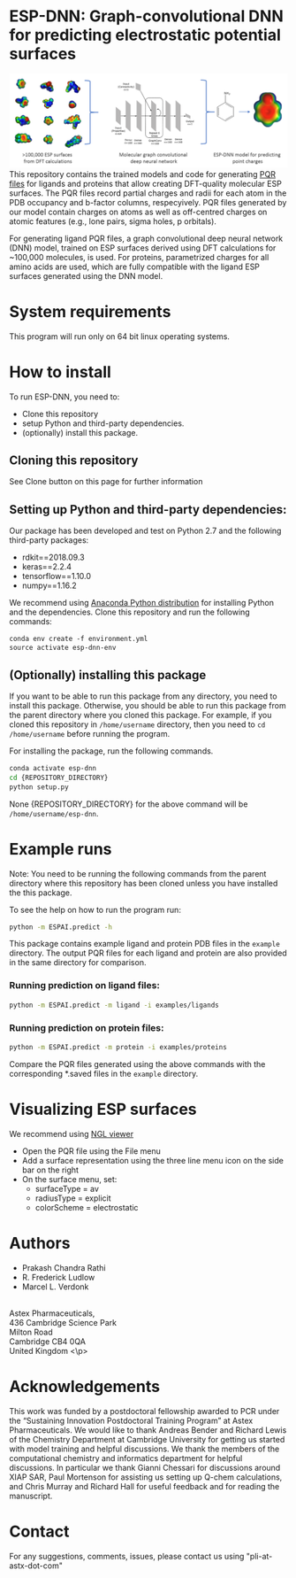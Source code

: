 # ESP-DNN: Graph-convolutional DNN for predicting electrostatic potential surfaces
![TOC](aux/toc.png)
<br>This repository contains the trained models and code for generating [PQR files](https://apbs-pdb2pqr.readthedocs.io/en/latest/formats/pqr.html)
for ligands and proteins that allow creating DFT-quality molecular ESP surfaces.
The PQR files record partial charges and radii for each atom in the PDB
occupancy and b-factor columns, respecyively. PQR files generated by our model
contain charges on atoms as well as off-centred charges on atomic features
(e.g., lone pairs, sigma holes, p orbitals).

For generating ligand PQR files, a graph convolutional deep neural network (DNN)
model, trained on ESP surfaces derived using DFT calculations for ~100,000
molecules, is used. For proteins, parametrized charges for all amino acids are
used, which are fully compatible with the ligand ESP surfaces generated using
the DNN model.

# System requirements
This program will run only on 64 bit linux operating systems.

# How to install
To run ESP-DNN, you need to:
* Clone this repository
* setup Python and third-party dependencies.
* (optionally) install this package.

## Cloning this repository
See Clone button on this page for further information

## Setting up Python and third-party dependencies:
Our package has been developed and test on Python 2.7 and the following
third-party packages:
* rdkit==2018.09.3
* keras==2.2.4
* tensorflow==1.10.0
* numpy==1.16.2

We recommend using [Anaconda Python distribution](https://www.anaconda.com/distribution/)
for installing Python and the dependencies. Clone this repository and run the
following commands:

```
conda env create -f environment.yml
source activate esp-dnn-env
```

## (Optionally) installing this package
If you want to be able to run this package from any directory, you need to
install this package. Otherwise, you should be able to run this package from the
parent directory where you cloned this package. For example, if you cloned this
repository in ```/home/username``` directory, then you need to
```cd /home/username``` before running the program.

For installing the package, run the following commands.
```bash
conda activate esp-dnn
cd {REPOSITORY_DIRECTORY}
python setup.py
```
None {REPOSITORY_DIRECTORY} for the above command will be ```/home/username/esp-dnn```.

# Example runs
Note: You need to be running the following commands from the parent directory
where this repository has been cloned unless you have installed the this
package.

To see the help on how to run the program run:
```bash
python -m ESPAI.predict -h
```

This package contains example ligand and protein PDB files in the ```example```
directory. The output PQR files for each ligand and protein are also provided
in the same directory for comparison.

### Running prediction on ligand files:
```bash
python -m ESPAI.predict -m ligand -i examples/ligands
```

### Running prediction on protein files:
```bash
python -m ESPAI.predict -m protein -i examples/proteins
```

Compare the PQR files generated using the above commands with the corresponding
*.saved files in the ```example``` directory.

# Visualizing ESP surfaces
We recommend using [NGL viewer](http://nglviewer.org/ngl/)
* Open the PQR file using the File menu
* Add a surface representation using the three line menu icon on the side bar
  on the right
* On the surface menu, set:
    * surfaceType = av
    * radiusType = explicit
    * colorScheme = electrostatic

# Authors
* Prakash Chandra Rathi
* R. Frederick Ludlow
* Marcel L. Verdonk
<p>
<br>Astex Pharmaceuticals,
<br>436 Cambridge Science Park
<br>Milton Road
<br>Cambridge CB4 0QA
<br>United Kingdom
<\p>

# Acknowledgements
This work was funded by a postdoctoral fellowship awarded to PCR under the “Sustaining Innovation Postdoctoral Training Program” at Astex Pharmaceuticals. We would like to thank Andreas Bender and Richard Lewis of the Chemistry Department at Cambridge University for getting us started with model training and helpful discussions. We thank the members of the computational chemistry and informatics department for helpful discussions. In particular we thank Gianni Chessari for discussions around XIAP SAR, Paul Mortenson for assisting us setting up Q-chem calculations, and Chris Murray and Richard Hall for useful feedback and for reading the manuscript.

# Contact
For any suggestions, comments, issues, please contact us using "pli-at-astx-dot-com"

